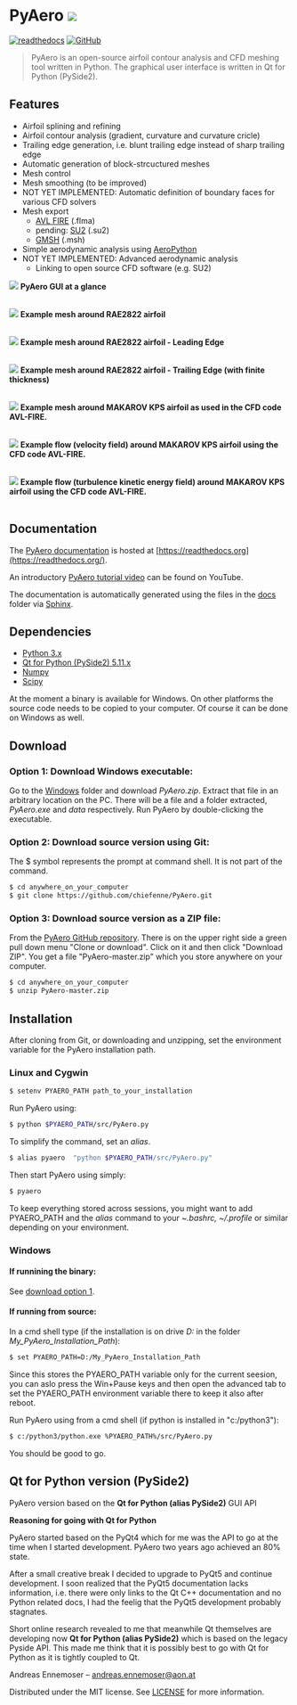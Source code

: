 
# PyAero ![](docs/images/RAE2822.png)

[![readthedocs](https://img.shields.io/badge/docs-latest-brightgreen.svg?style=flat)](https://pyaero.readthedocs.io/en/latest/?badge=latest)
[![GitHub](https://img.shields.io/github/license/mashape/apistatus.svg)](https://en.wikipedia.org/wiki/MIT_License)


> PyAero is an open-source airfoil contour analysis and CFD meshing tool written in Python. The graphical user interface is written in Qt for Python (PySide2).

## Features

 - Airfoil splining and refining
 - Airfoil contour analysis (gradient, curvature and curvature cricle)
 - Trailing edge generation, i.e. blunt trailing edge instead of sharp trailing edge
 - Automatic generation of block-strcuctured meshes
 - Mesh control
 - Mesh smoothing (to be improved)
 - NOT YET IMPLEMENTED: Automatic definition of boundary faces for various CFD solvers
 - Mesh export
   - [AVL FIRE](http://www.avl.com/fire-m) (.flma)
   - pending: [SU2](http://su2.stanford.edu) (.su2)
   - [GMSH](http://gmsh.info) (.msh)
 - Simple aerodynamic analysis using [AeroPython](http://nbviewer.ipython.org/github/barbagroup/AeroPython/blob/master/lessons/11_Lesson11_vortexSourcePanelMethod.ipynb)
 - NOT YET IMPLEMENTED: Advanced aerodynamic analysis
   - Linking to open source CFD software (e.g. SU2)

![](docs/images/gui_airfoil1_new.png)
**PyAero GUI at a glance**
<br><br>

![](docs/images/mesh_888x260_RAE2822.gif)
**Example mesh around RAE2822 airfoil**
<br><br>

![](docs/images/LE_mesh_888x382_RAE2822.png)
**Example mesh around RAE2822 airfoil - Leading Edge**
<br><br>

![](docs/images/TE_mesh_RAE2822.png)
**Example mesh around RAE2822 airfoil - Trailing Edge (with finite thickness)**
<br><br>

![](docs/images/MAKAROV_KPS_mesh.gif)
**Example mesh around MAKAROV KPS airfoil as used in the CFD code AVL-FIRE.**
<br><br>

![](docs/images/MAKAROV_KPS_Veloyity.gif)
**Example flow (velocity field) around MAKAROV KPS airfoil using the CFD code AVL-FIRE.**
<br><br>

![](docs/images/MAKAROV_KPS_TKE.gif)
**Example flow (turbulence kinetic energy field) around MAKAROV KPS airfoil using the CFD code AVL-FIRE.**
<br><br>

## Documentation

The [PyAero documentation](http://pyaero.readthedocs.io) is hosted at [https://readthedocs.org](https://readthedocs.org/).

An introductory [PyAero tutorial video](https://www.youtube.com/watch?v=RBrBEyHAAss) can be found on YouTube.

The documentation is automatically generated using the files in the [docs](https://github.com/chiefenne/PyAero/tree/master/docs) folder via [Sphinx](http://www.sphinx-doc.org/en/stable/index.html).

## Dependencies

 - [Python 3.x](https://www.python.org/)
 - [Qt for Python (PySide2) 5.11.x](https://www.qt.io/qt-for-python)
 - [Numpy](http://www.numpy.org/)
 - [Scipy](https://www.scipy.org/)

At the moment a binary is available for Windows. On other platforms the source code needs to be copied to your computer. Of course it can be done on Windows as well.

## Download

### Option 1: Download Windows executable:

Go to the [Windows](https://github.com/chiefenne/PyAero/tree/master/Windows) folder and download *PyAero.zip*. Extract that file in an arbitrary location on the PC. There will be a file and a folder extracted, *PyAero.exe* and *data* respectively.
Run PyAero by double-clicking the executable.

### Option 2: Download source version using Git:
The $ symbol represents the prompt at command shell. It is not part of the command.

```bash
$ cd anywhere_on_your_computer
$ git clone https://github.com/chiefenne/PyAero.git
```

### Option 3: Download source version as a ZIP file:

From the [PyAero GitHub repository](https://github.com/chiefenne/PyAero). There is on the upper right side a green pull down menu "Clone or download". Click on it and then click "Download ZIP". You get a file "PyAero-master.zip" which you store anywhere on your computer.

```bash
$ cd anywhere_on_your_computer
$ unzip PyAero-master.zip
```

## Installation

After cloning from Git, or downloading and unzipping, set the environment variable for the PyAero installation path.

### Linux and Cygwin

```bash
$ setenv PYAERO_PATH path_to_your_installation
```

Run PyAero using:

```bash
$ python $PYAERO_PATH/src/PyAero.py
```

To simplify the command, set an *alias*.

```bash
$ alias pyaero  "python $PYAERO_PATH/src/PyAero.py"
```

Then start PyAero using simply:

```bash
$ pyaero
```

To keep everything stored across sessions, you might want to add PYAERO_PATH and the *alias* command to your *~.bashrc, ~/.profile* or similar depending on your environment.

### Windows

#### If runnining the binary:

See [download option 1](#option-1-download-windows-executable).

#### If running from source:

In a cmd shell type (if the installation is on drive *D:* in the folder *My_PyAero_Installation_Path*):

```bash
$ set PYAERO_PATH=D:/My_PyAero_Installation_Path
```

Since this stores the PYAERO_PATH variable only for the current seesion, you can aslo press the Win+Pause keys and then open the advanced tab to set the PYAERO_PATH environment variable there to keep it also after reboot.

Run PyAero using from a cmd shell (if python is installed in "c:/python3"):

```bash
$ c:/python3/python.exe %PYAERO_PATH%/src/PyAero.py
```

You should be good to go.

## Qt for Python version (PySide2)

PyAero version based on the **Qt for Python (alias PySide2)** GUI API

**Reasoning for going with Qt for Python**

PyAero started based on the PyQt4 which for me was the API to go at the time when I started development. PyAero two years ago achieved an 80% state.

After a small creative break I decided to upgrade to PyQt5 and continue development. I soon realized that the PyQt5 documentation lacks information, i.e. there were only links to the Qt C++ documentation and no Python related docs, I had the feelig that the PyQt5 development probably stagnates.

Short online research revealed to me that meanwhile Qt themselves are developing now **Qt for Python (alias PySide2)** which is based on the legacy Pyside API. This made me think that it is possibly best to go with Qt for Python as it is tightly coupled to Qt.


Andreas Ennemoser – andreas.ennemoser@aon.at

Distributed under the MIT license. See [LICENSE](https://raw.githubusercontent.com/chiefenne/PyAero/master/LICENSE) for more information.
